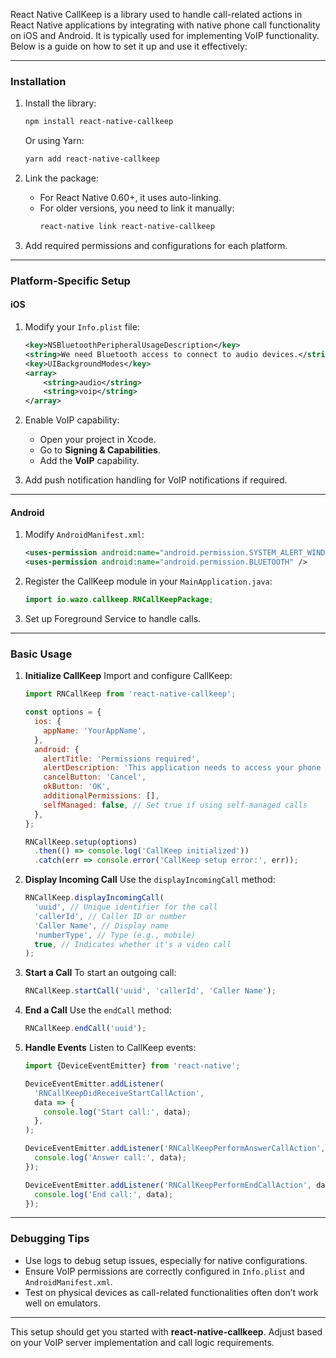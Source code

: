 React Native CallKeep is a library used to handle call-related actions in React Native applications by integrating with native phone call functionality on iOS and Android. It is typically used for implementing VoIP functionality. Below is a guide on how to set it up and use it effectively:

---

### **Installation**

1. Install the library:

   ```bash
   npm install react-native-callkeep
   ```

   Or using Yarn:

   ```bash
   yarn add react-native-callkeep
   ```

2. Link the package:

   - For React Native 0.60+, it uses auto-linking.
   - For older versions, you need to link it manually:
     ```bash
     react-native link react-native-callkeep
     ```

3. Add required permissions and configurations for each platform.

---

### **Platform-Specific Setup**

#### iOS

1. Modify your `Info.plist` file:

   ```xml
   <key>NSBluetoothPeripheralUsageDescription</key>
   <string>We need Bluetooth access to connect to audio devices.</string>
   <key>UIBackgroundModes</key>
   <array>
       <string>audio</string>
       <string>voip</string>
   </array>
   ```

2. Enable VoIP capability:

   - Open your project in Xcode.
   - Go to **Signing & Capabilities**.
   - Add the **VoIP** capability.

3. Add push notification handling for VoIP notifications if required.

---

#### Android

1. Modify `AndroidManifest.xml`:

   ```xml
   <uses-permission android:name="android.permission.SYSTEM_ALERT_WINDOW" />
   <uses-permission android:name="android.permission.BLUETOOTH" />
   ```

2. Register the CallKeep module in your `MainApplication.java`:

   ```java
   import io.wazo.callkeep.RNCallKeepPackage;
   ```

3. Set up Foreground Service to handle calls.

---

### **Basic Usage**

1. **Initialize CallKeep**
   Import and configure CallKeep:

   ```javascript
   import RNCallKeep from 'react-native-callkeep';

   const options = {
     ios: {
       appName: 'YourAppName',
     },
     android: {
       alertTitle: 'Permissions required',
       alertDescription: 'This application needs to access your phone accounts',
       cancelButton: 'Cancel',
       okButton: 'OK',
       additionalPermissions: [],
       selfManaged: false, // Set true if using self-managed calls
     },
   };

   RNCallKeep.setup(options)
     .then(() => console.log('CallKeep initialized'))
     .catch(err => console.error('CallKeep setup error:', err));
   ```

2. **Display Incoming Call**
   Use the `displayIncomingCall` method:

   ```javascript
   RNCallKeep.displayIncomingCall(
     'uuid', // Unique identifier for the call
     'callerId', // Caller ID or number
     'Caller Name', // Display name
     'numberType', // Type (e.g., mobile)
     true, // Indicates whether it's a video call
   );
   ```

3. **Start a Call**
   To start an outgoing call:

   ```javascript
   RNCallKeep.startCall('uuid', 'callerId', 'Caller Name');
   ```

4. **End a Call**
   Use the `endCall` method:

   ```javascript
   RNCallKeep.endCall('uuid');
   ```

5. **Handle Events**
   Listen to CallKeep events:

   ```javascript
   import {DeviceEventEmitter} from 'react-native';

   DeviceEventEmitter.addListener(
     'RNCallKeepDidReceiveStartCallAction',
     data => {
       console.log('Start call:', data);
     },
   );

   DeviceEventEmitter.addListener('RNCallKeepPerformAnswerCallAction', data => {
     console.log('Answer call:', data);
   });

   DeviceEventEmitter.addListener('RNCallKeepPerformEndCallAction', data => {
     console.log('End call:', data);
   });
   ```

---

### **Debugging Tips**

- Use logs to debug setup issues, especially for native configurations.
- Ensure VoIP permissions are correctly configured in `Info.plist` and `AndroidManifest.xml`.
- Test on physical devices as call-related functionalities often don’t work well on emulators.

---

This setup should get you started with **react-native-callkeep**. Adjust based on your VoIP server implementation and call logic requirements.
